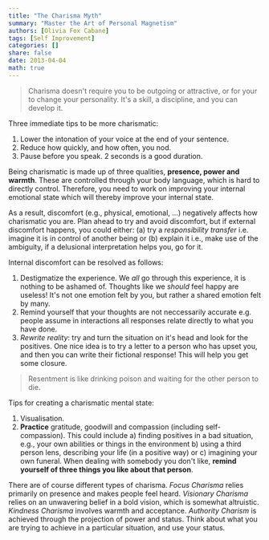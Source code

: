 ```yaml
---
title: "The Charisma Myth"
summary: "Master the Art of Personal Magnetism"
authors: [Olivia Fox Cabane]
tags: [Self Improvement]
categories: []
share: false
date: 2013-04-04
math: true
---
```

> Charisma doesn't require you to be outgoing or attractive, or for your to change your personality. It's a skill, a discipline, and you can develop it.

Three immediate tips to be more charismatic:

1. Lower the intonation of your voice at the end of your sentence.
2. Reduce how quickly, and how often, you nod.
3. Pause before you speak. 2 seconds is a good duration.

Being charismatic is made up of three qualities, **presence, power and warmth**. These are controlled through your body language, which is hard to directly control. Therefore, you need to work on improving your internal emotional state which will thereby improve your internal state.

As a result, discomfort (e.g., physical, emotional, ...) negatively affects how charismatic you are. Plan ahead to try and avoid discomfort, but if external discomfort happens, you could either: (a) try a *responsibility transfer* i.e. imagine it is in control of another being or (b) explain it i.e., make use of the ambiguity, if a delusional interpretation helps you, go for it.

Internal discomfort can be resolved as follows:

1. Destigmatize the experience. We *all* go through this experience, it is nothing to be ashamed of. Thoughts like we *should* feel happy are useless! It's not one emotion felt by you, but rather a shared emotion felt by many.
2. Remind yourself that your thoughts are not neccessarily accurate e.g. people assume in interactions all responses relate directly to what you have done. 
3. *Rewrite reality*: try and turn the situation on it's head and look for the positives. One nice idea is to try a letter to a person who has upset you, and then you can write their fictional response! This will help you get some closure.

> Resentment is like drinking poison and waiting for the other person to die.

Tips for creating a charismatic mental state:

1. Visualisation.
2. **Practice** gratitude, goodwill and compassion (including self-compassion). This could include a) finding positives in a bad situation, e.g., your own abilities or things in the environment b) using a third person lens, describing your life (in a positive way) or c) imagining your own funeral. When dealing with somebody you don't like, **remind yourself of three things you like about that person**.

There are of course different types of charisma. *Focus Charisma* relies primarily on presence and makes people feel heard. *Visionary Charisma* relies on an unwavering belief in a bold vision, which is somewhat altruistic. *Kindness Charisma* involves warmth and acceptance. *Authority Charism* is achieved through the projection of power and status. Think about what you are trying to achieve in a particular situation, and use your status.
